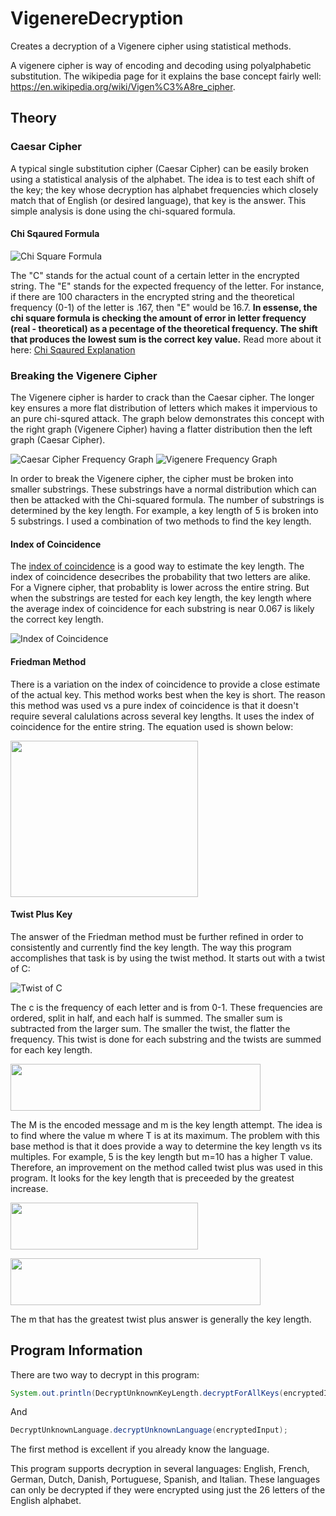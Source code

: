 # VigenereDecryption
Creates a decryption of a Vigenere cipher using statistical methods. 

A vigenere cipher is way of encoding and decoding using polyalphabetic substitution.  The wikipedia page for it explains 
the base concept fairly well: https://en.wikipedia.org/wiki/Vigen%C3%A8re_cipher.

## Theory

### Caesar Cipher

A typical single substitution cipher (Caesar Cipher) can be easily broken using a statistical analysis of the alphabet. The idea is to test each shift
of the key; the key whose decryption has alphabet frequencies which closely match that of English (or desired language), that key is the answer.
This simple analysis is done using the chi-squared formula.

#### Chi Sqaured Formula

![Chi Square Formula](http://practicalcryptography.com/media/latex/a84276327c1973a55df72cf4432ba17ca75231ac-11pt.png)

The "C" stands for the actual count of a certain letter in the encrypted string.  The "E" stands for the expected frequency of the letter.  For instance, if there are
100 characters in the encrypted string and the theoretical frequency (0-1) of the letter is .167, then "E" would be 16.7. **In essense, 
the chi square formula is checking the amount of error in letter frequency (real - theoretical) as a pecentage of the theoretical frequency. The shift that produces 
the lowest sum is the correct key value.**  Read more about it here: [Chi Sqaured Explanation](http://practicalcryptography.com/cryptanalysis/text-characterisation/chi-squared-statistic/)

### Breaking the Vigenere Cipher

The Vigenere cipher is harder to crack than the Caesar cipher.  The longer key ensures a more flat distribution of letters which makes it impervious to an pure chi-squred attack.  The graph below demonstrates this concept with the right graph (Vigenere Cipher) having a flatter distribution then the left graph (Caesar Cipher).

![Caesar Cipher Frequency Graph](http://practicalcryptography.com/media/cryptanalysis/files/ss_graph.png)
![Vigenere Frequency Graph](http://practicalcryptography.com/media/cryptanalysis/files/vg_graph.png)

In order to break the Vigenere cipher, the cipher must be broken into smaller substrings.  These substrings have a normal distribution which can then be attacked with the 
Chi-squared formula. The number of substrings is determined by the key length.  For example, a key length of 5 is broken into 5 substrings.  I used a combination of two methods to find the key length.

#### Index of Coincidence

The [index of coincidence](http://practicalcryptography.com/cryptanalysis/text-characterisation/index-coincidence/) is a good way to estimate the key length.  The index of coincidence desecribes the probability that two letters are alike.  For a Vignere cipher, that probablity is lower across the entire string.  But when the substrings are tested for each key length, the key length where the average index of coincidence for each substring is near 0.067 is likely the correct key length.

![Index of Coincidence](http://practicalcryptography.com/media/latex/349fc3dc60622fffc17144839e45e61b8d0e7676-11pt.png)

#### Friedman Method

There is a variation on the index of coincidence to provide a close estimate of the actual key.  This method works best when the key is short.  The reason this method was used vs a pure index of coincidence is that it doesn't require several calulations across several key lengths.  It uses the index of coincidence for the entire string.
The equation used is shown below:

<p align="left">
  <img width="300" height="250" src="https://i.imgur.com/gfUzdGn.jpg width">
</p>

#### Twist Plus Key

The answer of the Friedman method must be further refined in order to consistently and currently find the key length.  The way this program accomplishes that task is by using the twist method.  It starts out with a twist of C:

![Twist of C](https://i.imgur.com/dZszhLF.jpg)

The c is the frequency of each letter and is from 0-1.  These frequencies are ordered, split in half, and each half is summed.  The smaller sum is subtracted from the larger sum.  The smaller the twist, the flatter the frequency.  This twist is done for each substring and the twists are summed for each key length.


<p align="left">
  <img width="400" height="75" src="https://i.imgur.com/2oz6z1c.jpg">
</p>

The M is the encoded message and m is the key length attempt.  The idea is to find where the value m where T is at its maximum.  The problem with this base method is that it does provide a way to determine the key length vs its multiples.  For example, 5 is the key length but m=10 has a higher T value.  Therefore, an improvement on the method called twist plus was used in this program.  It looks for the key length that is preceeded by the greatest increase.

<p align="left">
  <img width="300" height="75" src="https://i.imgur.com/u8I9zMo.jpg">
</p>

<p align="left">
  <img width="400" height="75" src="https://i.imgur.com/KmJhxBd.jpg">
</p>

The m that has the greatest twist plus answer is generally the key length.

## Program Information

There are two way to decrypt in this program:

```java
System.out.println(DecryptUnknownKeyLength.decryptForAllKeys(encryptedInput, Language.FRENCH));
```

And

```java
DecryptUnknownLanguage.decryptUnknownLanguage(encryptedInput);
```

The first method is excellent if you already know the language. 


This program supports decryption in several languages: English, French, German, Dutch, Danish, Portuguese, Spanish, and Italian.  These languages can only be decrypted if they were encrypted using just the 26 letters of the English alphabet.


